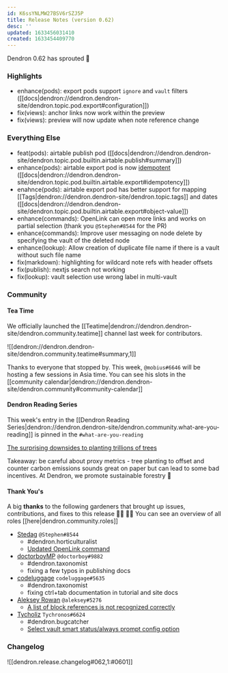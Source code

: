 ```yaml
---
id: K6ssYNLMW27BSV6rSZJ5P
title: Release Notes (version 0.62)
desc: ''
updated: 1633456031410
created: 1633454409770
---
```


Dendron 0.62 has sprouted  🌱

### Highlights
- enhance(pods): export pods support `ignore` and `vault` filters ([[docs|dendron://dendron.dendron-site/dendron.topic.pod.export#configuration]]) 
- fix(views): anchor links now work within the preview
- fix(views): preview will now update when note reference change

### Everything Else
- feat(pods): airtable publish pod ([[docs|dendron://dendron.dendron-site/dendron.topic.pod.builtin.airtable.publish#summary]]) 
- enhance(pods): airtable export pod is now [idempotent](https://en.wikipedia.org/wiki/Idempotence) ([[docs|dendron://dendron.dendron-site/dendron.topic.pod.builtin.airtable.export#idempotency]])
- enahnce(pods): airtable export pod has better support for mapping [[Tags|dendron://dendron.dendron-site/dendron.topic.tags]] and dates ([[docs|dendron://dendron.dendron-site/dendron.topic.pod.builtin.airtable.export#object-value]]) 
- enhance(commands): OpenLink can open more links and works on partial selection (thank you `@Stephen#8544` for the PR)
- enhance(commands): Improve user messaging on node delete by specifying the vault of the deleted node 
- enhance(lookup): Allow creation of duplicate file name if there is a vault without such file name 
- fix(markdown): highlighting for wildcard note refs with header offsets 
- fix(publish): nextjs search not working 
- fix(lookup): vault selection use wrong label in multi-vault

### Community

#### Tea Time 

We officially launched the [[Teatime|dendron://dendron.dendron-site/dendron.community.teatime]] channel last week for contributors. 

![[dendron://dendron.dendron-site/dendron.community.teatime#summary,1]]

Thanks to everyone that stopped by. This week, `@mobius#6646` will be hosting a few sessions in Asia time. You can see his slots in the [[community calendar|dendron://dendron.dendron-site/dendron.community#community-calendar]]

#### Dendron Reading Series

This week's entry in the [[Dendron Reading Series|dendron://dendron.dendron-site/dendron.community.what-are-you-reading]] is pinned in the `#what-are-you-reading `

[The surprising downsides to planting trillions of trees](https://www.vox.com/platform/amp/down-to-earth/22679378/tree-planting-forest-restoration-climate-solutions)

Takeaway: be careful about proxy metrics - tree planting to offset and counter carbon emissions sounds great on paper but can lead to some bad incentives. At Dendron, we  promote sustainable forestry 🌲

#### Thank You's

A big **thanks** to the following gardeners that brought up issues, contributions, and fixes to this release :man_farmer: :woman_farmer: 
You can see an overview of all roles [[here|dendron.community.roles]]

- [Stedag](https://github.com/Stedag) `@Stephen#8544`
    - #dendron.horticulturalist
    - [Updated OpenLink command](https://github.com/dendronhq/dendron/pull/1317)
- [doctorboyMP](https://github.com/doctorboyMP) `@doctorboy#9882`
    - #dendron.taxonomist
    - fixing a few typos in publishing docs
- [codeluggage](https://github.com/codeluggage) `codeluggage#5635`
    - #dendron.taxonomist
    - fixing ctrl+tab documentation in tutorial and site docs
- [Aleksey Rowan](https://github.com/aleksey-rowan) `@aleksey#5276`
    - [A list of block references is not recognized correctly](https://github.com/dendronhq/dendron/issues/1443)
- [Tycholiz](https://github.com/Tycholiz) `Tychronos#6624`
    - #dendron.bugcatcher
    - [Select vault smart status/always prompt config option](https://github.com/dendronhq/dendron/issues/1462)

### Changelog
![[dendron.release.changelog#062,1:#0601]]



